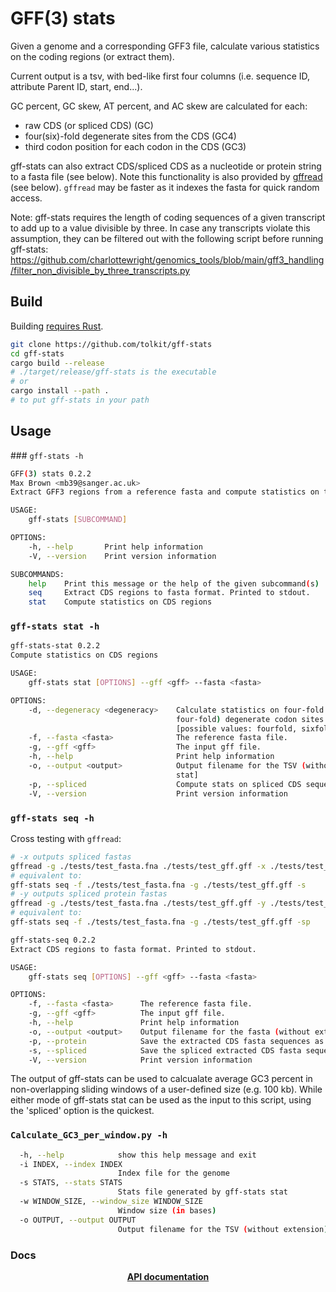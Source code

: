 # GFF(3) stats

Given a genome and a corresponding GFF3 file, calculate various statistics on the coding regions (or extract them).

Current output is a tsv, with bed-like first four columns (i.e. sequence ID, attribute Parent ID, start, end...).

GC percent, GC skew, AT percent, and AC skew are calculated for each:
- raw CDS (or spliced CDS) (GC)
- four(six)-fold degenerate sites from the CDS (GC4)
- third codon position for each codon in the CDS (GC3)

gff-stats can also extract CDS/spliced CDS as a nucleotide or protein string to a fasta file (see below). Note this functionality is also provided by <a href="https://github.com/gpertea/gffread">gffread</a> (see below). `gffread` may be faster as it indexes the fasta for quick random access.

Note: gff-stats requires the length of coding sequences of a given transcript to add up to a value divisible by three. In case any transcripts violate this assumption, they can be filtered out with the following script before running gff-stats: https://github.com/charlottewright/genomics_tools/blob/main/gff3_handling/filter_non_divisible_by_three_transcripts.py 
## Build

Building <a href="https://www.rust-lang.org/tools/install">requires Rust</a>. 

```bash
git clone https://github.com/tolkit/gff-stats
cd gff-stats
cargo build --release
# ./target/release/gff-stats is the executable
# or
cargo install --path .
# to put gff-stats in your path
```

## Usage

### `gff-stats -h`

```bash
GFF(3) stats 0.2.2
Max Brown <mb39@sanger.ac.uk>
Extract GFF3 regions from a reference fasta and compute statistics on them.

USAGE:
    gff-stats [SUBCOMMAND]

OPTIONS:
    -h, --help       Print help information
    -V, --version    Print version information

SUBCOMMANDS:
    help    Print this message or the help of the given subcommand(s)
    seq     Extract CDS regions to fasta format. Printed to stdout.
    stat    Compute statistics on CDS regions
```

### `gff-stats stat -h`

```bash
gff-stats-stat 0.2.2
Compute statistics on CDS regions

USAGE:
    gff-stats stat [OPTIONS] --gff <gff> --fasta <fasta>

OPTIONS:
    -d, --degeneracy <degeneracy>    Calculate statistics on four-fold or six-fold (in addition to
                                     four-fold) degenerate codon sites. [default: fourfold]
                                     [possible values: fourfold, sixfold]
    -f, --fasta <fasta>              The reference fasta file.
    -g, --gff <gff>                  The input gff file.
    -h, --help                       Print help information
    -o, --output <output>            Output filename for the TSV (without extension). [default: gff-
                                     stat]
    -p, --spliced                    Compute stats on spliced CDS sequences?
    -V, --version                    Print version information
```

### `gff-stats seq -h` 

Cross testing with `gffread`:

```bash
# -x outputs spliced fastas
gffread -g ./tests/test_fasta.fna ./tests/test_gff.gff -x ./tests/test_gffread_x.fa
# equivalent to:
gff-stats seq -f ./tests/test_fasta.fna -g ./tests/test_gff.gff -s
# -y outputs spliced protein fastas
gffread -g ./tests/test_fasta.fna ./tests/test_gff.gff -y ./tests/test_gffread_y.fa
# equivalent to:
gff-stats seq -f ./tests/test_fasta.fna -g ./tests/test_gff.gff -sp
```

```bash 
gff-stats-seq 0.2.2
Extract CDS regions to fasta format. Printed to stdout.

USAGE:
    gff-stats seq [OPTIONS] --gff <gff> --fasta <fasta>

OPTIONS:
    -f, --fasta <fasta>      The reference fasta file.
    -g, --gff <gff>          The input gff file.
    -h, --help               Print help information
    -o, --output <output>    Output filename for the fasta (without extension). [default: gff-stat]
    -p, --protein            Save the extracted CDS fasta sequences as a translated protein?
    -s, --spliced            Save the spliced extracted CDS fasta sequences?
    -V, --version            Print version information
```

The output of gff-stats can be used to calcualate average GC3 percent in non-overlapping sliding windows of a user-defined size (e.g. 100 kb). While either mode of gff-stats stat can be used as the input to this script, using the 'spliced' option is the quickest.

### `Calculate_GC3_per_window.py -h` 

```bash options:
  -h, --help            show this help message and exit
  -i INDEX, --index INDEX
                        Index file for the genome
  -s STATS, --stats STATS
                        Stats file generated by gff-stats stat
  -w WINDOW_SIZE, --window_size WINDOW_SIZE
                        Window size (in bases)
  -o OUTPUT, --output OUTPUT
                        Output filename for the TSV (without extension)
```

### Docs

<p align="center">
    <b>
        <a href="https://tolkit.github.io/gff-stats/">API documentation</a>
    </b>
</p>
